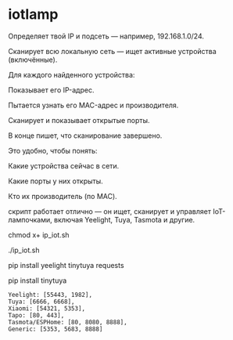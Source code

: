 # iotlamp


Определяет твой IP и подсеть — например, 192.168.1.0/24.

Сканирует всю локальную сеть — ищет активные устройства (включённые).

Для каждого найденного устройства:

Показывает его IP-адрес.

Пытается узнать его MAC-адрес и производителя.

Сканирует и показывает открытые порты.

В конце пишет, что сканирование завершено.

Это удобно, чтобы понять:

Какие устройства сейчас в сети.

Какие порты у них открыты.

Кто их производитель (по MAC).


скрипт работает отлично — он ищет, сканирует и управляет IoT-лампочками, включая Yeelight, Tuya, Tasmota и другие. 

chmod x+ ip_iot.sh

./ip_iot.sh

pip install yeelight tinytuya requests

pip install tinytuya




    Yeelight: [55443, 1982],
    Tuya: [6666, 6668],
    Xiaomi: [54321, 5353],
    Tapo: [80, 443],
    Tasmota/ESPHome: [80, 8080, 8888],
    Generic: [5353, 5683, 8888] 
